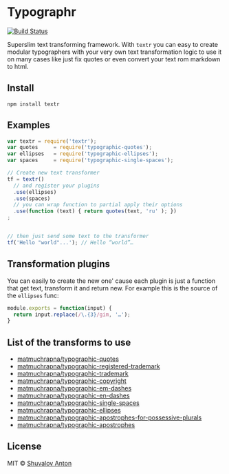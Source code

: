 # Typographr

[![Build Status](https://travis-ci.org/shuvalov-anton/textr.svg)](https://travis-ci.org/shuvalov-anton/textr)

Superslim text transforming framework. With `textr` you can easy
to create modular typographers with your very own text transformation logic
to use it on many cases like just fix quotes or even convert your text
rom markdown to html.

## Install

```
npm install textr
```

## Examples

```js
var textr = require('textr');
var quotes     = require('typographic-quotes');
var ellipses   = require('typographic-ellipses');
var spaces     = require('typographic-single-spaces');

// Create new text transformer
tf = textr()
  // and register your plugins
  .use(ellipses)
  .use(spaces)
  // you can wrap function to partial apply their options
  .use(function (text) { return quotes(text, 'ru' ); })
;


// then just send some text to the transformer
tf('Hello "world"...'); // Hello “world”…
```

## Transformation plugins

You can easily to create the new one' cause each plugin is just a function
that get text, transform it and return new. For example this is the source
of the `ellipses` func:

```js
module.exports = function(input) {
  return input.replace(/\.{3}/gim, '…');
}
```

## List of the transforms to use

- [matmuchrapna/typographic-quotes](https://github.com/matmuchrapna/typographic-quotes)
- [matmuchrapna/typographic-registered-trademark](https://github.com/matmuchrapna/typographic-registered-trademark)
- [matmuchrapna/typographic-trademark](https://github.com/matmuchrapna/typographic-trademark)
- [matmuchrapna/typographic-copyright](https://github.com/matmuchrapna/typographic-copyright)
- [matmuchrapna/typographic-em-dashes](https://github.com/matmuchrapna/typographic-em-dashes)
- [matmuchrapna/typographic-en-dashes](https://github.com/matmuchrapna/typographic-en-dashes)
- [matmuchrapna/typographic-single-spaces](https://github.com/matmuchrapna/typographic-single-spaces)
- [matmuchrapna/typographic-ellipses](https://github.com/matmuchrapna/typographic-ellipses)
- [matmuchrapna/typographic-apostrophes-for-possessive-plurals](https://github.com/matmuchrapna/typographic-apostrophes-for-possessive-plurals)
- [matmuchrapna/typographic-apostrophes](https://github.com/matmuchrapna/typographic-apostrophes)

## License

MIT © [Shuvalov Anton](http://shuvalov.info)
